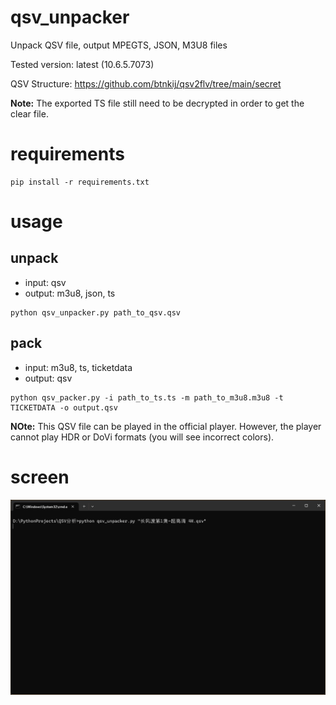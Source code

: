 # qsv_unpacker
Unpack QSV file, output MPEGTS, JSON, M3U8 files

Tested version: latest (10.6.5.7073)

QSV Structure: https://github.com/btnkij/qsv2flv/tree/main/secret

**Note:** The exported TS file still need to be decrypted in order to get the clear file.

# requirements
```
pip install -r requirements.txt
```

# usage
## unpack
* input: qsv
* output: m3u8, json, ts
```
python qsv_unpacker.py path_to_qsv.qsv
```

## pack
* input: m3u8, ts, ticketdata
* output: qsv
```
python qsv_packer.py -i path_to_ts.ts -m path_to_m3u8.m3u8 -t TICKETDATA -o output.qsv
```
**NOte:** This QSV file can be played in the official player. However, the player cannot play HDR or DoVi formats (you will see incorrect colors).

# screen
![img](./0710.gif)
